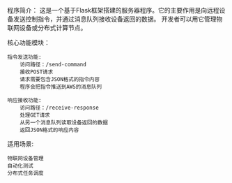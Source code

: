 <!-- <Server copy.py程序分析 田佳祺编写 > -->

程序简介：
    这是一个基于Flask框架搭建的服务器程序。它的主要作用是向远程设备发送控制指令，并通过消息队列接收设备返回的数据。
    开发者可以用它管理物联网设备或分布式计算节点。

核心功能模块：

    指令发送功能:
        访问路径：/send-command
        接收POST请求
        请求需要包含JSON格式的指令内容
        程序会把指令推送到AWS的消息队列

    响应接收功能:
        访问路径：/receive-response
        处理GET请求
        从另一个消息队列读取设备返回的数据
        返回JSON格式的响应内容
        
适用场景:

    物联网设备管理
    自动化测试
    分布式任务调度